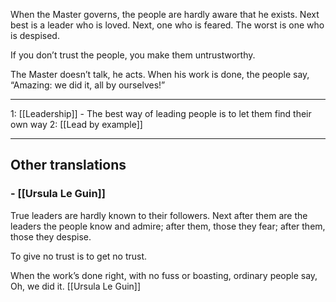 When the Master governs, the people
are hardly aware that he exists.
Next best is a leader who is loved.
Next, one who is feared.
The worst is one who is despised.

If you don’t trust the people,
you make them untrustworthy.

The Master doesn’t talk, he acts.
When his work is done,
the people say, “Amazing:
we did it, all by ourselves!”

-------------------
1: [[Leadership]] - The best way of leading people is to let them find their own way
2: [[Lead by example]]

-------------------

## Other translations 
### -  [[Ursula Le Guin]]

True leaders
are hardly known to their followers.
Next after them are the leaders
the people know and admire;
after them, those they fear;
after them, those they despise.

To give no trust
is to get no trust.

When the work’s done right,
with no fuss or boasting,
ordinary people say,
Oh, we did it. [[Ursula Le Guin]]